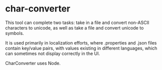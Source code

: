 # char-converter

This tool can complete two tasks: take in a file and convert non-ASCII characters to unicode, as well as take a file and convert unicode to symbols. 

It is used primarily in localization efforts, where .properties and .json files contain key/value pairs, with values existing in different languages, which can sometimes not display correctly in the UI.  

CharConverter uses Node.
